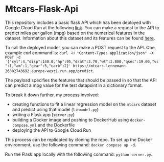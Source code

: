 # Mtcars-Flask-Api
This repository includes a basic flask API which has been deployed with Google Cloud Run at the following [link](https://mtcars-lennemann-26302743692.europe-west1.run.app). You can make a request to the API to predict miles per gallon (mpg) based on the numerical features in the dataset. Information about this dataset and its features can be found [here](https://www.rdocumentation.org/packages/datasets/versions/3.6.2/topics/mtcars). 

To call the deployed model, you can make a POST request to the API. One example curl command is:
`curl -H "Content-Type: application/json" -X POST -d '{"cyl":4,"disp":140.0,"hp":95,"drat":3.70,"wt":2.800,"qsec":19.00,"vs":1,"am":1,"gear":5,"carb":2}' https://mtcars-lennemann-26302743692.europe-west1.run.app/predict`.

The payload specifies the features that should be passed in so that the API can predict a mpg value for the test datapoint in a dictionary format. 

To break it down further, my process involved:
- creating functions to fit a linear regression model on the `mtcars` dataset and predict using that model (`linmodel.py`)
- writing a Flask app (`server.py`)
- building a Docker image and pushing to DockerHub using `docker-compose.yml` and the Dockerfile
- deploying the API to Google Cloud Run

This process can be replicated by cloning the repo. To set up the Docker environment, use the following command: `docker compose up -d`. 

Run the Flask app locally with the following command: `python server.py`.

